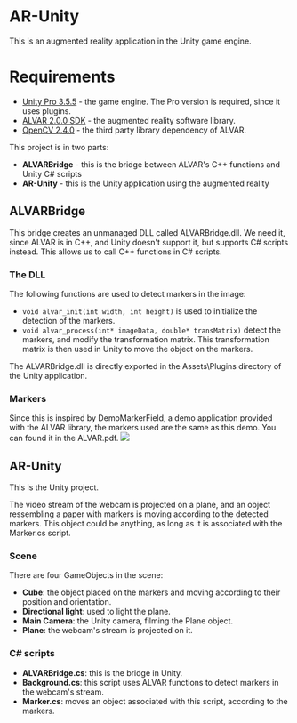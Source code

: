 AR-Unity
========
This is an augmented reality application in the Unity game engine.

Requirements
============
* [Unity Pro 3.5.5](http://www.unity3d.com/) - the game engine. The Pro version is required, since
it uses plugins.
* [ALVAR 2.0.0 SDK](http://virtual.vtt.fi/virtual/proj2/multimedia/alvar/index.html) - the augmented
reality software library.
* [OpenCV 2.4.0](http://opencv.org/) - the third party library dependency of ALVAR.

This project is in two parts:
* **ALVARBridge** - this is the bridge between ALVAR's C++ functions and Unity C# scripts
* **AR-Unity** - this is the Unity application using the augmented reality

ALVARBridge
-----------
This bridge creates an unmanaged DLL called ALVARBridge.dll. We need it, since ALVAR is in C++, and
Unity doesn't support it, but supports C# scripts instead. This allows us to call C++ functions in
C# scripts.

### The DLL
The following functions are used to detect markers in the image:
* `void alvar_init(int width, int height)` is used to initialize the detection of the markers.
* `void alvar_process(int* imageData, double* transMatrix)` detect the markers, and modify the
transformation matrix. This transformation matrix is then used in Unity to move the object on the
markers.

The ALVARBridge.dll is directly exported in the Assets\Plugins directory of the Unity application.

### Markers
Since this is inspired by DemoMarkerField, a demo application provided with the ALVAR library, the
markers used are the same as this demo. You can found it in the ALVAR.pdf.
<img src="https://raw.github.com/bara3r/AR-Unity/master/AR-Unity/Assets/Materials/markerfield.png"/>

AR-Unity
--------
This is the Unity project.

The video stream of the webcam is projected on a plane, and an object ressembling
a paper with markers is moving according to the detected markers. This object could be anything, as
long as it is associated with the Marker.cs script.

### Scene
There are four GameObjects in the scene:
* **Cube**: the object placed on the markers and moving according to their position and orientation.
* **Directional light**: used to light the plane.
* **Main Camera**: the Unity camera, filming the Plane object.
* **Plane**: the webcam's stream is projected on it.

### C# scripts
* **ALVARBridge.cs**: this is the bridge in Unity.
* **Background.cs**: this script uses ALVAR functions to detect markers in the webcam's stream.
* **Marker.cs**: moves an object associated with this script, according to the markers.